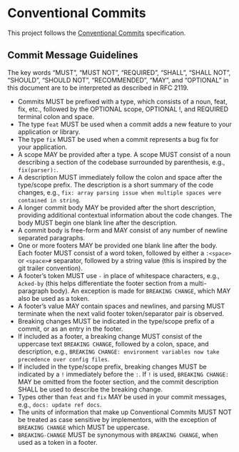 # Conventional Commits

This project follows the [Conventional Commits](https://www.conventionalcommits.org/en/v1.0.0/) specification.

## Commit Message Guidelines

The key words “MUST”, “MUST NOT”, “REQUIRED”, “SHALL”, “SHALL NOT”, “SHOULD”, “SHOULD NOT”, “RECOMMENDED”, “MAY”, and “OPTIONAL” in this document are to be interpreted as described in RFC 2119.

- Commits MUST be prefixed with a type, which consists of a noun, feat, fix, etc., followed by the OPTIONAL scope, OPTIONAL !, and REQUIRED terminal colon and space.
- The type `feat` MUST be used when a commit adds a new feature to your application or library.
- The type `fix` MUST be used when a commit represents a bug fix for your application.
- A scope MAY be provided after a type. A scope MUST consist of a noun describing a section of the codebase surrounded by parenthesis, e.g., `fix(parser):`.
- A description MUST immediately follow the colon and space after the type/scope prefix. The description is a short summary of the code changes, e.g., `fix: array parsing issue when multiple spaces were contained in string`.
- A longer commit body MAY be provided after the short description, providing additional contextual information about the code changes. The body MUST begin one blank line after the description.
- A commit body is free-form and MAY consist of any number of newline separated paragraphs.
- One or more footers MAY be provided one blank line after the body. Each footer MUST consist of a word token, followed by either a `:<space>` or `<space>#` separator, followed by a string value (this is inspired by the git trailer convention).
- A footer’s token MUST use `-` in place of whitespace characters, e.g., `Acked-by` (this helps differentiate the footer section from a multi-paragraph body). An exception is made for `BREAKING CHANGE`, which MAY also be used as a token.
- A footer’s value MAY contain spaces and newlines, and parsing MUST terminate when the next valid footer token/separator pair is observed.
- Breaking changes MUST be indicated in the type/scope prefix of a commit, or as an entry in the footer.
- If included as a footer, a breaking change MUST consist of the uppercase text `BREAKING CHANGE`, followed by a colon, space, and description, e.g., `BREAKING CHANGE: environment variables now take precedence over config files`.
- If included in the type/scope prefix, breaking changes MUST be indicated by a `!` immediately before the `:`. If `!` is used, `BREAKING CHANGE:` MAY be omitted from the footer section, and the commit description SHALL be used to describe the breaking change.
- Types other than `feat` and `fix` MAY be used in your commit messages, e.g., `docs: update ref docs`.
- The units of information that make up Conventional Commits MUST NOT be treated as case sensitive by implementors, with the exception of `BREAKING CHANGE` which MUST be uppercase.
- `BREAKING-CHANGE` MUST be synonymous with `BREAKING CHANGE`, when used as a token in a footer.
